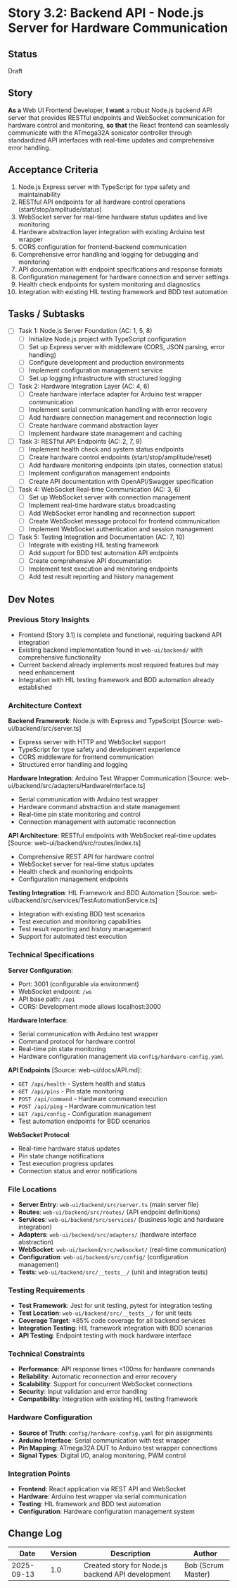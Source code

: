 # Story 3.2: Backend API - Node.js Server for Hardware Communication

## Status

Draft

## Story

**As a** Web UI Frontend Developer,
**I want** a robust Node.js backend API server that provides RESTful endpoints and WebSocket communication for hardware control and monitoring,
**so that** the React frontend can seamlessly communicate with the ATmega32A sonicator controller through standardized API interfaces with real-time updates and comprehensive error handling.

## Acceptance Criteria

1. Node.js Express server with TypeScript for type safety and maintainability
2. RESTful API endpoints for all hardware control operations (start/stop/amplitude/status)
3. WebSocket server for real-time hardware status updates and live monitoring
4. Hardware abstraction layer integration with existing Arduino test wrapper
5. CORS configuration for frontend-backend communication
6. Comprehensive error handling and logging for debugging and monitoring
7. API documentation with endpoint specifications and response formats
8. Configuration management for hardware connection and server settings
9. Health check endpoints for system monitoring and diagnostics
10. Integration with existing HIL testing framework and BDD test automation

## Tasks / Subtasks

- [ ] Task 1: Node.js Server Foundation (AC: 1, 5, 8)
  - [ ] Initialize Node.js project with TypeScript configuration
  - [ ] Set up Express server with middleware (CORS, JSON parsing, error handling)
  - [ ] Configure development and production environments
  - [ ] Implement configuration management service
  - [ ] Set up logging infrastructure with structured logging

- [ ] Task 2: Hardware Integration Layer (AC: 4, 6)
  - [ ] Create hardware interface adapter for Arduino test wrapper communication
  - [ ] Implement serial communication handling with error recovery
  - [ ] Add hardware connection management and reconnection logic
  - [ ] Create hardware command abstraction layer
  - [ ] Implement hardware state management and caching

- [ ] Task 3: RESTful API Endpoints (AC: 2, 7, 9)
  - [ ] Implement health check and system status endpoints
  - [ ] Create hardware control endpoints (start/stop/amplitude/reset)
  - [ ] Add hardware monitoring endpoints (pin states, connection status)
  - [ ] Implement configuration management endpoints
  - [ ] Create API documentation with OpenAPI/Swagger specification

- [ ] Task 4: WebSocket Real-time Communication (AC: 3, 6)
  - [ ] Set up WebSocket server with connection management
  - [ ] Implement real-time hardware status broadcasting
  - [ ] Add WebSocket error handling and reconnection support
  - [ ] Create WebSocket message protocol for frontend communication
  - [ ] Implement WebSocket authentication and session management

- [ ] Task 5: Testing Integration and Documentation (AC: 7, 10)
  - [ ] Integrate with existing HIL testing framework
  - [ ] Add support for BDD test automation API endpoints
  - [ ] Create comprehensive API documentation
  - [ ] Implement test execution and monitoring endpoints
  - [ ] Add test result reporting and history management

## Dev Notes

### Previous Story Insights
- Frontend (Story 3.1) is complete and functional, requiring backend API integration
- Existing backend implementation found in `web-ui/backend/` with comprehensive functionality
- Current backend already implements most required features but may need enhancement
- Integration with HIL testing framework and BDD automation already established

### Architecture Context

**Backend Framework**: Node.js with Express and TypeScript [Source: web-ui/backend/src/server.ts]
- Express server with HTTP and WebSocket support
- TypeScript for type safety and development experience
- CORS middleware for frontend communication
- Structured error handling and logging

**Hardware Integration**: Arduino Test Wrapper Communication [Source: web-ui/backend/src/adapters/HardwareInterface.ts]
- Serial communication with Arduino test wrapper
- Hardware command abstraction and state management
- Real-time pin state monitoring and control
- Connection management with automatic reconnection

**API Architecture**: RESTful endpoints with WebSocket real-time updates [Source: web-ui/backend/src/routes/index.ts]
- Comprehensive REST API for hardware control
- WebSocket server for real-time status updates
- Health check and monitoring endpoints
- Configuration management endpoints

**Testing Integration**: HIL Framework and BDD Automation [Source: web-ui/backend/src/services/TestAutomationService.ts]
- Integration with existing BDD test scenarios
- Test execution and monitoring capabilities
- Test result reporting and history management
- Support for automated test execution

### Technical Specifications

**Server Configuration**:
- Port: 3001 (configurable via environment)
- WebSocket endpoint: `/ws`
- API base path: `/api`
- CORS: Development mode allows localhost:3000

**Hardware Interface**:
- Serial communication with Arduino test wrapper
- Command protocol for hardware control
- Real-time pin state monitoring
- Hardware configuration management via `config/hardware-config.yaml`

**API Endpoints** [Source: web-ui/docs/API.md]:
- `GET /api/health` - System health and status
- `GET /api/pins` - Pin state monitoring
- `POST /api/command` - Hardware command execution
- `POST /api/ping` - Hardware communication test
- `GET /api/config` - Configuration management
- Test automation endpoints for BDD scenarios

**WebSocket Protocol**:
- Real-time hardware status updates
- Pin state change notifications
- Test execution progress updates
- Connection status and error notifications

### File Locations
- **Server Entry**: `web-ui/backend/src/server.ts` (main server file)
- **Routes**: `web-ui/backend/src/routes/` (API endpoint definitions)
- **Services**: `web-ui/backend/src/services/` (business logic and hardware integration)
- **Adapters**: `web-ui/backend/src/adapters/` (hardware interface abstraction)
- **WebSocket**: `web-ui/backend/src/websocket/` (real-time communication)
- **Configuration**: `web-ui/backend/src/config/` (configuration management)
- **Tests**: `web-ui/backend/src/__tests__/` (unit and integration tests)

### Testing Requirements
- **Test Framework**: Jest for unit testing, pytest for integration testing
- **Test Location**: `web-ui/backend/src/__tests__/` for unit tests
- **Coverage Target**: ≥85% code coverage for all backend services
- **Integration Testing**: HIL framework integration with BDD scenarios
- **API Testing**: Endpoint testing with mock hardware interface

### Technical Constraints
- **Performance**: API response times <100ms for hardware commands
- **Reliability**: Automatic reconnection and error recovery
- **Scalability**: Support for concurrent WebSocket connections
- **Security**: Input validation and error handling
- **Compatibility**: Integration with existing HIL testing framework

### Hardware Configuration
- **Source of Truth**: `config/hardware-config.yaml` for pin assignments
- **Arduino Interface**: Serial communication with test wrapper
- **Pin Mapping**: ATmega32A DUT to Arduino test wrapper connections
- **Signal Types**: Digital I/O, analog monitoring, PWM control

### Integration Points
- **Frontend**: React application via REST API and WebSocket
- **Hardware**: Arduino test wrapper via serial communication
- **Testing**: HIL framework and BDD test automation
- **Configuration**: Hardware configuration management system

## Change Log

| Date | Version | Description | Author |
|------|---------|-------------|--------|
| 2025-09-13 | 1.0 | Created story for Node.js backend API development | Bob (Scrum Master) |
